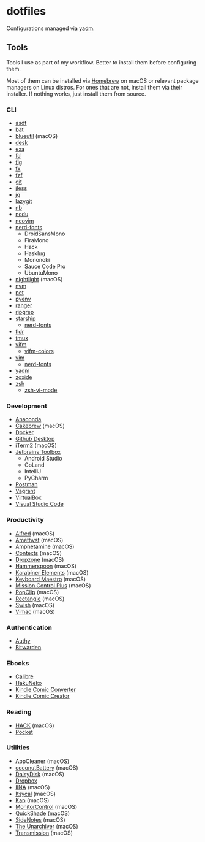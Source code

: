 # dotfiles
Configurations managed via [yadm](https://yadm.io).

## Tools
Tools I use as part of my workflow. Better to install them before configuring
them.

Most of them can be installed via [Homebrew](https://brew.sh) on macOS or
relevant package managers on Linux distros. For ones that are not, install them
via their installer. If nothing works, just install them from source.

### CLI

* [asdf](http://asdf-vm.com)
* [bat](https://github.com/sharkdp/bat)
* [blueutil](https://github.com/toy/blueutil) (macOS)
* [desk](https://github.com/jamesob/desk)
* [exa](https://the.exa.website)
* [fd](https://github.com/sharkdp/fd)
* [fig](https://fig.io/)
* [fx](https://github.com/antonmedv/fx)
* [fzf](https://github.com/junegunn/fzf)
* [git](https://git-scm.com)
* [jless](https://pauljuliusmartinez.github.io)
* [jq](https://stedolan.github.io/jq)
* [lazygit](https://github.com/jesseduffield/lazygit)
* [nb](https://github.com/xwmx/nb)
* [ncdu](https://dev.yorhel.nl/ncdu)
* [neovim](https://neovim.io)
* [nerd-fonts](https://github.com/ryanoasis/nerd-fonts)
    * DroidSansMono
    * FiraMono
    * Hack
    * Hasklug
    * Mononoki
    * Sauce Code Pro
    * UbuntuMono
* [nightlight](https://github.com/smudge/nightlight) (macOS)
* [nvm](https://github.com/nvm-sh/nvm)
* [pet](https://github.com/knqyf263/pet)
* [pyenv](https://github.com/pyenv/pyenv)
* [ranger](https://ranger.github.io)
* [ripgrep](https://github.com/BurntSushi/ripgrep)
* [starship](https://starship.rs)
    * [nerd-fonts](https://github.com/ryanoasis/nerd-fonts)
* [tldr](https://tldr.sh)
* [tmux](https://tmux.github.io)
* [vifm](https://vifm.info)
    * [vifm-colors](https://github.com/vifm/vifm-colors)
* [vim](https://vim.org)
    * [nerd-fonts](https://github.com/ryanoasis/nerd-fonts)
* [yadm](https://yadm.io)
* [zoxide](https://github.com/ajeetdsouza/zoxide)
* [zsh](https://zsh.org)
    * [zsh-vi-mode](https://github.com/jeffreytse/zsh-vi-mode)

### Development
* [Anaconda](https://anaconda.com)
* [Cakebrew](https://cakebrew.com) (macOS)
* [Docker](https://docker.com)
* [Github Desktop](https://desktop.github.com)
* [iTerm2](https://iterm2.com) (macOS)
* [Jetbrains Toolbox](https://jetbrains.com/toolbox-app)
    * Android Studio
    * GoLand
    * IntelliJ
    * PyCharm
* [Postman](https://postman.com)
* [Vagrant](https://vagrantup.com)
* [VirtualBox](https://virtualbox.org)
* [Visual Studio Code](https://code.visualstudio.com)

### Productivity
* [Alfred](https://alfredapp.com) (macOS)
* [Amethyst](https://ianyh.com/amethyst) (macOS)
* [Amphetamine](https://apps.apple.com/us/app/amphetamine/id937984704?mt=12) (macOS)
* [Contexts](https://contexts.co) (macOS)
* [Dropzone](https://aptonic.com) (macOS)
* [Hammerspoon](https://hammerspoon.org) (macOS)
* [Karabiner Elements](https://karabiner-elements.pqrs.org) (macOS)
* [Keyboard Maestro](https://keyboardmaestro.com) (macOS)
* [Mission Control Plus](https://fadel.io/missioncontrolplus) (macOS)
* [PopClip](https://pilotmoon.com/popclip) (macOS)
* [Rectangle](https://rectangleapp.com) (macOS)
* [Swish](https://highlyopinionated.co/swish) (macOS)
* [Vimac](https://vimacapp.com) (macOS)

### Authentication
* [Authy](https://authy.com)
* [Bitwarden](https://bitwarden.com)

### Ebooks
* [Calibre](https://calibre-ebook.com)
* [HakuNeko](https://hakuneko.download)
* [Kindle Comic Converter](https://kcc.iosphe.re)
* [Kindle Comic Creator](https://amazon.com/Kindle-Comic-Creator/b?ie=UTF8&node=23496309011)

### Reading
* [HACK](https://apps.apple.com/us/app/hack-for-hacker-news-developer/id1464477788) (macOS)
* [Pocket](https://getpocket.com)

### Utilities
* [AppCleaner](https://freemacsoft.net/appcleaner) (macOS)
* [coconutBattery](https://coconut-flavour.com/coconutbattery) (macOS)
* [DaisyDisk](https://daisydiskapp.com) (macOS)
* [Dropbox](https://dropbox.com)
* [IINA](https://iina.io) (macOS)
* [Itsycal](https://mowglii.com/itsycal) (macOS)
* [Kap](https://getkap.co) (macOS)
* [MonitorControl](https://github.com/MonitorControl/MonitorControl) (macOS)
* [QuickShade](https://apps.apple.com/us/app/quickshade/id931571202?mt=12) (macOS)
* [SideNotes](https://apptorium.com/sidenotes) (macOS)
* [The Unarchiver](https://theunarchiver.com) (macOS)
* [Transmission](https://transmissionbt.com) (macOS)
